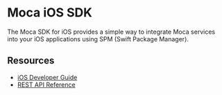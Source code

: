 # Moca iOS SDK
The Moca SDK for iOS provides a simple way to integrate Moca services into your iOS applications
using SPM (Swift Package Manager).

## Resources
- [iOS Developer Guide](https://developer.mocaplatform.com/)
- [REST API Reference](https://developer.mocaplatform.com/v2/reference/moca-api-getting-started)


